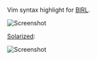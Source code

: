 Vim syntax highlight for
[BIRL](https://github.com/birl-language/birl-language.github.io).

![Screenshot](https://user-images.githubusercontent.com/5733531/54887651-6178f280-4e74-11e9-92b3-b146b4457e94.PNG)

[Solarized](https://github.com/romainl/flattened):

![Screenshot](https://user-images.githubusercontent.com/5733531/55277467-60feb280-52df-11e9-9ef2-83446735414c.PNG)
